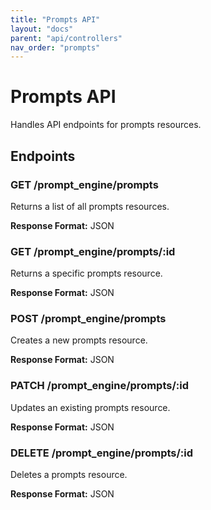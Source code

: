 ```yaml
---
title: "Prompts API"
layout: "docs"
parent: "api/controllers"
nav_order: "prompts"
---
```


# Prompts API

Handles API endpoints for prompts resources.

## Endpoints

### GET /prompt_engine/prompts

Returns a list of all prompts resources.

**Response Format:** JSON

### GET /prompt_engine/prompts/:id

Returns a specific prompts resource.

**Response Format:** JSON

### POST /prompt_engine/prompts

Creates a new prompts resource.

**Response Format:** JSON

### PATCH /prompt_engine/prompts/:id

Updates an existing prompts resource.

**Response Format:** JSON

### DELETE /prompt_engine/prompts/:id

Deletes a prompts resource.

**Response Format:** JSON